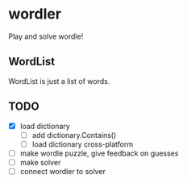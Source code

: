 # wordler
Play and solve wordle!

## WordList
WordList is just a list of words.

## TODO
* [x] load dictionary
	* [ ] add dictionary.Contains()
    * [ ] load dictionary cross-platform
* [ ] make wordle puzzle, give feedback on guesses
* [ ] make solver
* [ ] connect wordler to solver
